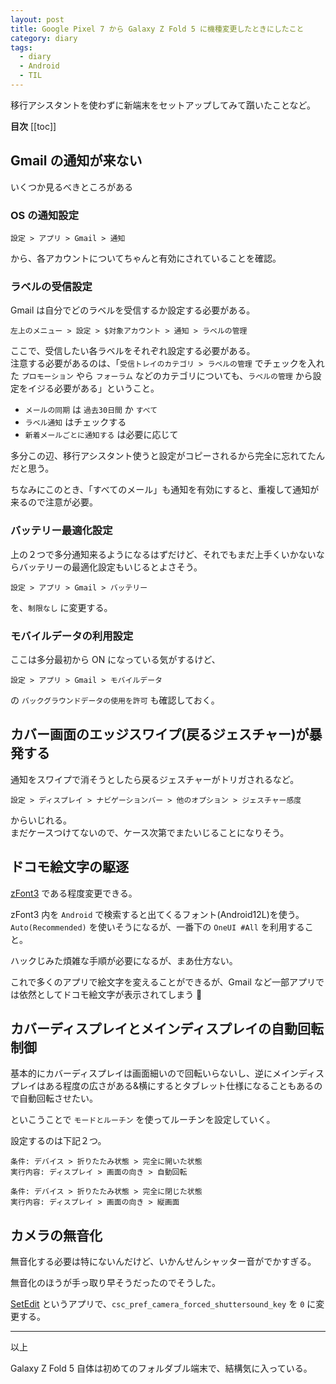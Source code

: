 ```yaml
---
layout: post
title: Google Pixel 7 から Galaxy Z Fold 5 に機種変更したときにしたこと
category: diary
tags:
  - diary
  - Android
  - TIL
---
```


移行アシスタントを使わずに新端末をセットアップしてみて躓いたことなど。

**目次**
[[toc]]

## Gmail の通知が来ない

いくつか見るべきところがある

### OS の通知設定

```
設定 > アプリ > Gmail > 通知
```

から、各アカウントについてちゃんと有効にされていることを確認。

### ラベルの受信設定

Gmail は自分でどのラベルを受信するか設定する必要がある。

```
左上のメニュー > 設定 > $対象アカウント > 通知 > ラベルの管理
```

ここで、受信したい各ラベルをそれぞれ設定する必要がある。  
注意する必要があるのは、「`受信トレイのカテゴリ > ラベルの管理` でチェックを入れた `プロモーション` やら `フォーラム` などのカテゴリについても、`ラベルの管理` から設定をイジる必要がある」ということ。

- `メールの同期` は `過去30日間` か `すべて`
- `ラベル通知` はチェックする
- `新着メールごとに通知する` は必要に応じて

多分この辺、移行アシスタント使うと設定がコピーされるから完全に忘れてたんだと思う。

ちなみにこのとき、「すべてのメール」も通知を有効にすると、重複して通知が来るので注意が必要。


### バッテリー最適化設定

上の２つで多分通知来るようになるはずだけど、それでもまだ上手くいかないならバッテリーの最適化設定もいじるとよさそう。

```
設定 > アプリ > Gmail > バッテリー
```

を、`制限なし` に変更する。

### モバイルデータの利用設定

ここは多分最初から ON になっている気がするけど、

```
設定 > アプリ > Gmail > モバイルデータ
```

の `バックグラウンドデータの使用を許可` も確認しておく。

## カバー画面のエッジスワイプ(戻るジェスチャー)が暴発する

通知をスワイプで消そうとしたら戻るジェスチャーがトリガされるなど。

```
設定 > ディスプレイ > ナビゲーションバー > 他のオプション > ジェスチャー感度
```

からいじれる。  
まだケースつけてないので、ケース次第でまたいじることになりそう。


## ドコモ絵文字の駆逐

[zFont3](https://play.google.com/store/apps/details?id=com.htetznaing.zfont2) である程度変更できる。

zFont3 内を `Android` で検索すると出てくるフォント(Android12L)を使う。  
`Auto(Recommended)` を使いそうになるが、一番下の `OneUI #All` を利用すること。

ハックじみた煩雑な手順が必要になるが、まあ仕方ない。

これで多くのアプリで絵文字を変えることができるが、Gmail など一部アプリでは依然としてドコモ絵文字が表示されてしまう :thinking:

## カバーディスプレイとメインディスプレイの自動回転制御

基本的にカバーディスプレイは画面細いので回転いらないし、逆にメインディスプレイはある程度の広さがある&横にするとタブレット仕様になることもあるので自動回転させたい。

といこうことで `モードとルーチン` を使ってルーチンを設定していく。

設定するのは下記２つ。

```
条件: デバイス > 折りたたみ状態 > 完全に開いた状態
実行内容: ディスプレイ > 画面の向き > 自動回転
```

```
条件: デバイス > 折りたたみ状態 > 完全に閉じた状態
実行内容: ディスプレイ > 画面の向き > 縦画面
```

## カメラの無音化

無音化する必要は特にないんだけど、いかんせんシャッター音がでかすぎる。

無音化のほうが手っ取り早そうだったのでそうした。

[SetEdit](https://play.google.com/store/apps/details?id=by4a.setedit22) というアプリで、`csc_pref_camera_forced_shuttersound_key` を `0` に変更する。

---

以上

Galaxy Z Fold 5 自体は初めてのフォルダブル端末で、結構気に入っている。
